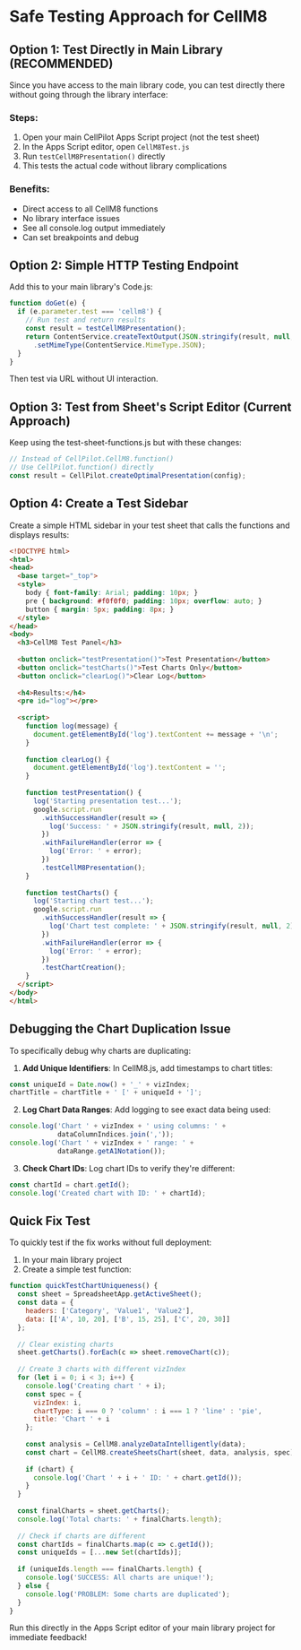# Safe Testing Approach for CellM8

## Option 1: Test Directly in Main Library (RECOMMENDED)

Since you have access to the main library code, you can test directly there without going through the library interface:

### Steps:
1. Open your main CellPilot Apps Script project (not the test sheet)
2. In the Apps Script editor, open `CellM8Test.js` 
3. Run `testCellM8Presentation()` directly
4. This tests the actual code without library complications

### Benefits:
- Direct access to all CellM8 functions
- No library interface issues
- See all console.log output immediately
- Can set breakpoints and debug

## Option 2: Simple HTTP Testing Endpoint

Add this to your main library's Code.js:

```javascript
function doGet(e) {
  if (e.parameter.test === 'cellm8') {
    // Run test and return results
    const result = testCellM8Presentation();
    return ContentService.createTextOutput(JSON.stringify(result, null, 2))
      .setMimeType(ContentService.MimeType.JSON);
  }
}
```

Then test via URL without UI interaction.

## Option 3: Test from Sheet's Script Editor (Current Approach)

Keep using the test-sheet-functions.js but with these changes:

```javascript
// Instead of CellPilot.CellM8.function()
// Use CellPilot.function() directly
const result = CellPilot.createOptimalPresentation(config);
```

## Option 4: Create a Test Sidebar

Create a simple HTML sidebar in your test sheet that calls the functions and displays results:

```html
<!DOCTYPE html>
<html>
<head>
  <base target="_top">
  <style>
    body { font-family: Arial; padding: 10px; }
    pre { background: #f0f0f0; padding: 10px; overflow: auto; }
    button { margin: 5px; padding: 8px; }
  </style>
</head>
<body>
  <h3>CellM8 Test Panel</h3>
  
  <button onclick="testPresentation()">Test Presentation</button>
  <button onclick="testCharts()">Test Charts Only</button>
  <button onclick="clearLog()">Clear Log</button>
  
  <h4>Results:</h4>
  <pre id="log"></pre>
  
  <script>
    function log(message) {
      document.getElementById('log').textContent += message + '\n';
    }
    
    function clearLog() {
      document.getElementById('log').textContent = '';
    }
    
    function testPresentation() {
      log('Starting presentation test...');
      google.script.run
        .withSuccessHandler(result => {
          log('Success: ' + JSON.stringify(result, null, 2));
        })
        .withFailureHandler(error => {
          log('Error: ' + error);
        })
        .testCellM8Presentation();
    }
    
    function testCharts() {
      log('Starting chart test...');
      google.script.run
        .withSuccessHandler(result => {
          log('Chart test complete: ' + JSON.stringify(result, null, 2));
        })
        .withFailureHandler(error => {
          log('Error: ' + error);
        })
        .testChartCreation();
    }
  </script>
</body>
</html>
```

## Debugging the Chart Duplication Issue

To specifically debug why charts are duplicating:

1. **Add Unique Identifiers**: In CellM8.js, add timestamps to chart titles:
```javascript
const uniqueId = Date.now() + '_' + vizIndex;
chartTitle = chartTitle + ' [' + uniqueId + ']';
```

2. **Log Chart Data Ranges**: Add logging to see exact data being used:
```javascript
console.log('Chart ' + vizIndex + ' using columns: ' + 
            dataColumnIndices.join(','));
console.log('Chart ' + vizIndex + ' range: ' + 
            dataRange.getA1Notation());
```

3. **Check Chart IDs**: Log chart IDs to verify they're different:
```javascript
const chartId = chart.getId();
console.log('Created chart with ID: ' + chartId);
```

## Quick Fix Test

To quickly test if the fix works without full deployment:

1. In your main library project
2. Create a simple test function:

```javascript
function quickTestChartUniqueness() {
  const sheet = SpreadsheetApp.getActiveSheet();
  const data = {
    headers: ['Category', 'Value1', 'Value2'],
    data: [['A', 10, 20], ['B', 15, 25], ['C', 20, 30]]
  };
  
  // Clear existing charts
  sheet.getCharts().forEach(c => sheet.removeChart(c));
  
  // Create 3 charts with different vizIndex
  for (let i = 0; i < 3; i++) {
    console.log('Creating chart ' + i);
    const spec = {
      vizIndex: i,
      chartType: i === 0 ? 'column' : i === 1 ? 'line' : 'pie',
      title: 'Chart ' + i
    };
    
    const analysis = CellM8.analyzeDataIntelligently(data);
    const chart = CellM8.createSheetsChart(sheet, data, analysis, spec);
    
    if (chart) {
      console.log('Chart ' + i + ' ID: ' + chart.getId());
    }
  }
  
  const finalCharts = sheet.getCharts();
  console.log('Total charts: ' + finalCharts.length);
  
  // Check if charts are different
  const chartIds = finalCharts.map(c => c.getId());
  const uniqueIds = [...new Set(chartIds)];
  
  if (uniqueIds.length === finalCharts.length) {
    console.log('SUCCESS: All charts are unique!');
  } else {
    console.log('PROBLEM: Some charts are duplicated');
  }
}
```

Run this directly in the Apps Script editor of your main library project for immediate feedback!
